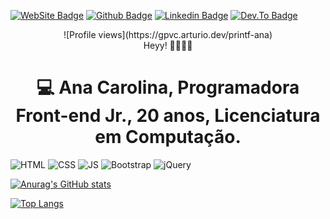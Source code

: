 
[![WebSite Badge](https://img.shields.io/badge/-Website-informational?style=for-the-badge&labelColor=informational&logo=linux&logoColor=white&link=https://anac-dgoulart.netlify.app/)](https://anac-dgoulart.netlify.app/)
[![Github Badge](https://img.shields.io/badge/GitHub-100000?style=for-the-badge&logo=github&logoColor=white&link=https://github.com/printf-ana)](https://github.com/printf-ana)
[![Linkedin Badge](https://img.shields.io/badge/LinkedIn-0077B5?style=for-the-badge&logo=linkedin&logoColor=white&link=https://www.linkedin.com/in/ana-carolina-dias-goulart-86b06b173/)](https://www.linkedin.com/in/ana-carolina-dias-goulart-86b06b173/)
[![Dev.To Badge](https://img.shields.io/badge/dev.to-0A0A0A?style=for-the-badge&logo=dev.to&logoColor=white&link=https://dev.to/print_ana)](https://dev.to/print_ana)


<p align='center'>
  ![Profile views](https://gpvc.arturio.dev/printf-ana) <br>
  Heyy! 👋👋👋👋 
  <br/>
  </p>
<h1 align='center'>
<b> 💻 Ana Carolina, Programadora Front-end Jr., 20 anos, Licenciatura em Computação. </b>
  </h1>

![HTML](https://img.shields.io/badge/HTML5-E34F26?style=for-the-badge&logo=html5&logoColor=white)
![CSS](https://img.shields.io/badge/CSS3-1572B6?style=for-the-badge&logo=css3&logoColor=white) 
![JS](https://img.shields.io/badge/JavaScript-F7DF1E?style=for-the-badge&logo=javascript&logoColor=black) 
![Bootstrap](https://img.shields.io/badge/Bootstrap-563D7C?style=for-the-badge&logo=bootstrap&logoColor=white) 
![jQuery](https://img.shields.io/badge/jQuery-0769AD?style=for-the-badge&logo=jquery&logoColor=white)


[![Anurag's GitHub stats](https://github-readme-stats.vercel.app/api?username=printf-ana&show_icons=true&theme=midnight-purple)](https://github.com/anuraghazra/github-readme-stats)

[![Top Langs](https://github-readme-stats.vercel.app/api/top-langs/?username=printf-ana&layout=compact&theme=midnight-purple)](https://github.com/printf-ana/github-readme-stats)


